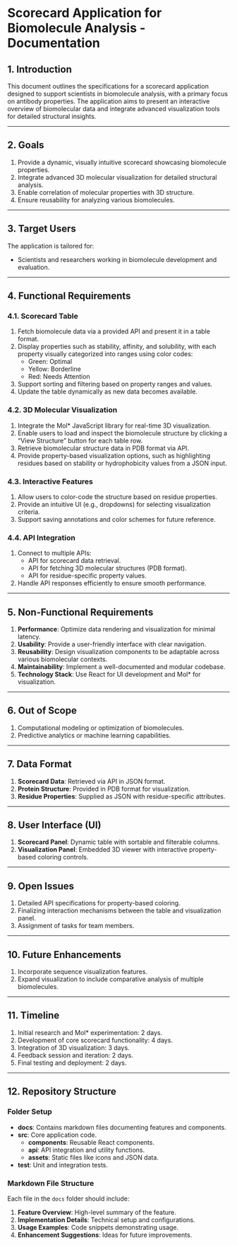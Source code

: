 # Scorecard Application for Biomolecule Analysis - Documentation

## 1. Introduction
This document outlines the specifications for a scorecard application designed to support scientists in biomolecule analysis, with a primary focus on antibody properties. The application aims to present an interactive overview of biomolecular data and integrate advanced visualization tools for detailed structural insights.

---

## 2. Goals
1. Provide a dynamic, visually intuitive scorecard showcasing biomolecule properties.
2. Integrate advanced 3D molecular visualization for detailed structural analysis.
3. Enable correlation of molecular properties with 3D structure.
4. Ensure reusability for analyzing various biomolecules.

---

## 3. Target Users
The application is tailored for:
- Scientists and researchers working in biomolecule development and evaluation.

---

## 4. Functional Requirements

### 4.1. Scorecard Table
1. Fetch biomolecule data via a provided API and present it in a table format.
2. Display properties such as stability, affinity, and solubility, with each property visually categorized into ranges using color codes:
   - Green: Optimal
   - Yellow: Borderline
   - Red: Needs Attention
3. Support sorting and filtering based on property ranges and values.
4. Update the table dynamically as new data becomes available.

### 4.2. 3D Molecular Visualization
1. Integrate the Mol* JavaScript library for real-time 3D visualization.
2. Enable users to load and inspect the biomolecule structure by clicking a “View Structure” button for each table row.
3. Retrieve biomolecular structure data in PDB format via API.
4. Provide property-based visualization options, such as highlighting residues based on stability or hydrophobicity values from a JSON input.

### 4.3. Interactive Features
1. Allow users to color-code the structure based on residue properties.
2. Provide an intuitive UI (e.g., dropdowns) for selecting visualization criteria.
3. Support saving annotations and color schemes for future reference.

### 4.4. API Integration
1. Connect to multiple APIs:
   - API for scorecard data retrieval.
   - API for fetching 3D molecular structures (PDB format).
   - API for residue-specific property values.
2. Handle API responses efficiently to ensure smooth performance.

---

## 5. Non-Functional Requirements
1. **Performance**: Optimize data rendering and visualization for minimal latency.
2. **Usability**: Provide a user-friendly interface with clear navigation.
3. **Reusability**: Design visualization components to be adaptable across various biomolecular contexts.
4. **Maintainability**: Implement a well-documented and modular codebase.
5. **Technology Stack**: Use React for UI development and Mol* for visualization.

---

## 6. Out of Scope
1. Computational modeling or optimization of biomolecules.
2. Predictive analytics or machine learning capabilities.

---

## 7. Data Format
1. **Scorecard Data**: Retrieved via API in JSON format.
2. **Protein Structure**: Provided in PDB format for visualization.
3. **Residue Properties**: Supplied as JSON with residue-specific attributes.

---

## 8. User Interface (UI)
1. **Scorecard Panel**: Dynamic table with sortable and filterable columns.
2. **Visualization Panel**: Embedded 3D viewer with interactive property-based coloring controls.

---

## 9. Open Issues
1. Detailed API specifications for property-based coloring.
2. Finalizing interaction mechanisms between the table and visualization panel.
3. Assignment of tasks for team members.

---

## 10. Future Enhancements
1. Incorporate sequence visualization features.
2. Expand visualization to include comparative analysis of multiple biomolecules.

---

## 11. Timeline
1. Initial research and Mol* experimentation: 2 days.
2. Development of core scorecard functionality: 4 days.
3. Integration of 3D visualization: 3 days.
4. Feedback session and iteration: 2 days.
5. Final testing and deployment: 2 days.

---

## 12. Repository Structure
### Folder Setup
- **docs**: Contains markdown files documenting features and components.
- **src**: Core application code.
  - **components**: Reusable React components.
  - **api**: API integration and utility functions.
  - **assets**: Static files like icons and JSON data.
- **test**: Unit and integration tests.

### Markdown File Structure
Each file in the `docs` folder should include:
1. **Feature Overview**: High-level summary of the feature.
2. **Implementation Details**: Technical setup and configurations.
3. **Usage Examples**: Code snippets demonstrating usage.
4. **Enhancement Suggestions**: Ideas for future improvements.

